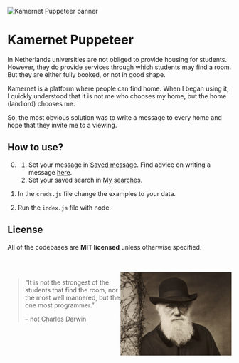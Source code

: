 ![Kamernet Puppeteer banner](https://nomomon.github.io/images/kamernet-puppeteer.jpeg)

# Kamernet Puppeteer
In Netherlands universities are not obliged to provide housing for students. However, they do provide services through which students may find a room. But they are either fully booked, or not in good shape.

Kamernet is a platform where people can find home. When I began using it, I quickly understood that it is not me who chooses my home, but the home (landlord) chooses me.

So, the most obvious solution was to write a message to every home and hope that they invite me to a viewing.

## How to use?
0. 
    1. Set your message in [Saved message](https://kamernet.nl/mijn-berichten/custom). Find advice on writing a message [here](ADVICE.md).
    2. Set your saved search in [My searches](https://kamernet.nl/account/alerts).

1. In the `creds.js` file change the examples to your data.

2. Run the `index.js` file with node.

## License
All of the codebases are **MIT licensed** unless otherwise specified.

<br>
<br>

<img src="images/charles-darwin.jpeg" width="250px" align="right"/>

> “It is not the strongest of the students that find the room, nor the most well mannered, but the one most programmer.”
>
> – not Charles Darwin
